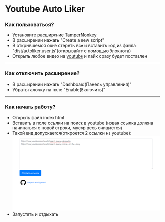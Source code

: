 <h1 class="text-center">Youtube Auto Liker</h1>

<h3>Как пользоваться?</h3>
<ul>
  <li>
    Установите расширение <a href="https://chrome.google.com/webstore/detail/tampermonkey/dhdgffkkebhmkfjojejmpbldmpobfkfo">TamperMonkey</a>
  </li>
  <li>
    В расширении нажать "Create a new script"
  </li>
  <li>
    В открывшемся окне стереть все и вставить код из файла "dist/autoliker.user.js"(открывайте с помощью блокнота)
  </li>
  <li>
    Открыть любое видео на <a href="https://youtube.com">youtube</a> и лайк сразу будет поставлен
  </li>
</ul>

<hr>

<h3>Как отключить расширение?</h3>

<ul>
  <li>
    В расширении нажать "Dashboard(Панель управления)"
  </li>
  <li>
    Убрать галочку на поле "Enable(Включить)"
  </li>
</ul>

<hr>

<h3>Как начать работу?</h3>

<ul>
  <li>
    Открыть файл index.html
  </li>
  <li>
    Вставить в поле ссылки на поиск в youtube (новая ссылка должна начинаться с новой строки, мусор весь очищается)
  </li>
  <li>
    Такой вид допускается(откроется 2 ссылки на youtube):
    <br><img src="public/images/links.png">
  </li>
  <li>
    Запустить и отдыхать
  </li>
</ul>

